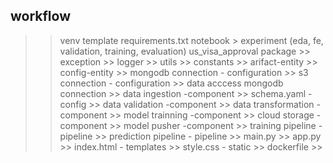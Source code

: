 ## workflow
>> venv
>> template 
>> requirements.txt
>> notebook > experiment (eda, fe, validation, training, evaluation)
>> us_visa_approval package
    >> exception
    >> logger
    >> utils
    >> constants 
    >> arifact-entity
    >> config-entity
    >> mongodb connection - configuration
    >> s3 connection - configuration
    >> data acccess mongodb connection
    >> data ingestion -component
    >> schema.yaml - config
    >> data validation -component
    >> data transformation -component
    >> model trainning -component
    >> cloud storage -component
    >> model pusher -component
    >> training pipeline -pipeline
    >> prediction pipeline - pipeline
    >> main.py
    >> app.py
    >> index.html - templates
    >> style.css - static
    >> dockerfile 
    >> 